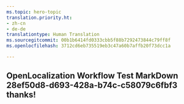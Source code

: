 ```yaml
---
ms.topic: hero-topic
translation.priority.ht:
- zh-cn
- de-de
translationtype: Human Translation
ms.sourcegitcommit: 00b1b6414fd0333cbb5f88b7292473844c79ff8f
ms.openlocfilehash: 3712cd6eb735519eb3c47a60b7affb20f73dcc1a

---
```

## OpenLocalization Workflow Test MarkDown 28ef50d8-d693-428a-b74c-c58079c6fbf3 thanks!



<!--HONumber=Aug16_HO1-->


